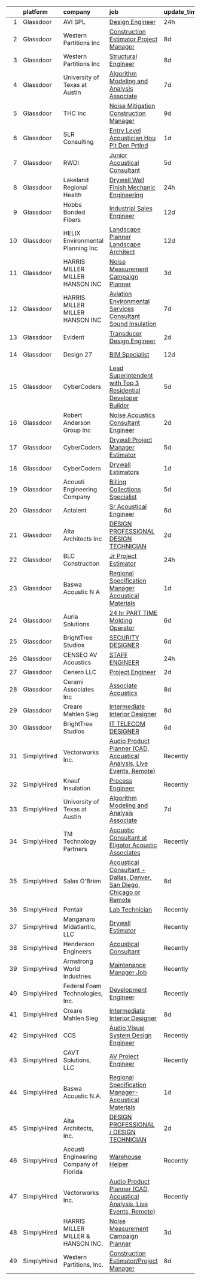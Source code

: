 

|    | platform    | company                                | job                                                                                                                                                                                                                                                                                                                                                                                                                                                                                                                                                                                                                                                                                                                                                                                                                                                                                                                                                                                                                                                                                                                                                                                                                                                                                                                                                                                     | update_time   | location              |
|---:|:------------|:---------------------------------------|:----------------------------------------------------------------------------------------------------------------------------------------------------------------------------------------------------------------------------------------------------------------------------------------------------------------------------------------------------------------------------------------------------------------------------------------------------------------------------------------------------------------------------------------------------------------------------------------------------------------------------------------------------------------------------------------------------------------------------------------------------------------------------------------------------------------------------------------------------------------------------------------------------------------------------------------------------------------------------------------------------------------------------------------------------------------------------------------------------------------------------------------------------------------------------------------------------------------------------------------------------------------------------------------------------------------------------------------------------------------------------------------|:--------------|:----------------------|
|  1 | Glassdoor   | AVI SPL                                | [Design Engineer](https://www.glassdoor.com/partner/jobListing.htm?pos=114&ao=1136043&s=58&guid=00000182f7e2459796ee1ac073d83cce&src=GD_JOB_AD&t=SR&vt=w&cs=1_294f148e&cb=1662016177863&jobListingId=1008107534160&jrtk=3-0-1gbru4hdtii24801-1gbru4hec2cgp000-bc1c271a95bd8b37-)                                                                                                                                                                                                                                                                                                                                                                                                                                                                                                                                                                                                                                                                                                                                                                                                                                                                                                                                                                                                                                                                                                        | 24h           | Fremont, CA           |
|  2 | Glassdoor   | Western Partitions  Inc                | [Construction Estimator Project Manager](https://www.glassdoor.com/partner/jobListing.htm?pos=102&ao=1110586&s=58&guid=00000182f7e2459796ee1ac073d83cce&src=GD_JOB_AD&t=SR&vt=w&cs=1_99171fbc&cb=1662016177861&jobListingId=1008089784523&cpc=2F77D7B52AE28048&jrtk=3-0-1gbru4hdtii24801-1gbru4hec2cgp000-12133ccc03f7365f--6NYlbfkN0CgBgcxuOwrlzWFp0xvOgllyDb1Hw7UsKEX_IsXppgvM9lzgxOvnbVvD2a4kPSa-ZDIATJo4oz2NhtbpbrRuEW1mFqxV64T8O-YRfzQ1qqoSsTaKtTZAtKo4gicxRvCSgzw6Jcx2h0i3M5wgLa7Y8FhRxBkTZ9zABv5oXB5o8r6pMVuaLdHcdCELf8Vx16m57kx1LjKE_oX3N3Uk7bdN8rjSeVIzwhE7wtpffUSyFcHkKyHVhbFRxuVmD4oFAAvqEFeZg5yOCTk33aRCL16AW7U-nCGsg1wcNa7TBxoHMx69-0KcMhvWCRVxpI2cnP4p6Sui4C2hcJax_dBKgQ6Ak6AIy1uGGfD8uZ-K2iq7NhmRNs0WX49ScRS_rHunzqA5StjQd6J--2tOks-jykQf7hYPPlxTAMmuMZ5_E4En7GFTP6Orv8bV8zy6R-9dEsARMo%3D)                                                                                                                                                                                                                                                                                                                                                                                                                                                                                                                                                                              | 8d            | Sparks, NV            |
|  3 | Glassdoor   | Western Partitions  Inc                | [Structural Engineer](https://www.glassdoor.com/partner/jobListing.htm?pos=118&ao=1136043&s=58&guid=00000182f7e2459796ee1ac073d83cce&src=GD_JOB_AD&t=SR&vt=w&ea=1&cs=1_a73f0310&cb=1662016177863&jobListingId=1008089031443&jrtk=3-0-1gbru4hdtii24801-1gbru4hec2cgp000-c55abb4bb837984d-)                                                                                                                                                                                                                                                                                                                                                                                                                                                                                                                                                                                                                                                                                                                                                                                                                                                                                                                                                                                                                                                                                               | 8d            | Portland, OR          |
|  4 | Glassdoor   | University of Texas at Austin          | [Algorithm Modeling and Analysis Associate](https://www.glassdoor.com/partner/jobListing.htm?pos=117&ao=1136043&s=58&guid=00000182f7e2459796ee1ac073d83cce&src=GD_JOB_AD&t=SR&vt=w&cs=1_e19b0f50&cb=1662016177863&jobListingId=1008091095053&jrtk=3-0-1gbru4hdtii24801-1gbru4hec2cgp000-8679523b03c50c2e-)                                                                                                                                                                                                                                                                                                                                                                                                                                                                                                                                                                                                                                                                                                                                                                                                                                                                                                                                                                                                                                                                              | 7d            | Austin, TX            |
|  5 | Glassdoor   | THC  Inc                               | [Noise Mitigation Construction Manager](https://www.glassdoor.com/partner/jobListing.htm?pos=106&ao=1110586&s=58&guid=00000182f7e2459796ee1ac073d83cce&src=GD_JOB_AD&t=SR&vt=w&ea=1&cs=1_e0b27509&cb=1662016177862&jobListingId=1008086223895&cpc=21FF074A0DA48AB8&jrtk=3-0-1gbru4hdtii24801-1gbru4hec2cgp000-8f4eeec871622227--6NYlbfkN0Af7IH--f52cTUDwFMUanxXcd3NiV5wYJyzlyk1G5yREY5tH6gVYRJQESW-Ems-_n2OFEP0ASIYIxuiM9SQ5XNQx7vkIN4K_8r0BetIlVcozHlCMuznpUS-16AN2FDL0ZiIfAlKHlWDAnZeAnFSJKPeGT7-a2TcwU_najhVkWrIIzE1KAYk7d7yNonsvCQ5dwse0nUT8_Zdlxtt9Af7LHmMWl6iQBGW6EAFkhhw3qoL6iYUHKuky6pqJ_DWmXJpOphEGVkHKhIBOUZMvto9rJYjZkLCO-BFhAOVU4RYugfPf6vZoM1K7_1bf0sBBgPQPOykuLs3FzMXiTuZjNSU77eGUFYAqQBmt5XuCPtAESY7bqE691jXiJ0gv0G8KU07ABTTTSpVK4ugGRVh96XeUdOLgYLJSw0hCwjoNenV9-WtiboMQtSh_4gp2J_8ZfSLiu6uXBF5YpBfwEE-XsHzPwKg8vdPxBY37Mc2Wv6mWz6t2O6TFgkEJSKrxo7eHQMbPgRlizCuw1EwX9DNPpiZYON3nY0vDN4qPdA%3D)                                                                                                                                                                                                                                                                                                                                                                                                                                                                          | 9d            | Fort Worth, TX        |
|  6 | Glassdoor   | SLR Consulting                         | [Entry Level Acoustician   Hou  Pit  Den  Prtlnd](https://www.glassdoor.com/partner/jobListing.htm?pos=130&ao=1136043&s=58&guid=00000182f7e2459796ee1ac073d83cce&src=GD_JOB_AD&t=SR&vt=w&cs=1_be3d7173&cb=1662016177868&jobListingId=1008104165607&jrtk=3-0-1gbru4hdtii24801-1gbru4hec2cgp000-4d0e0c16e054194c-)                                                                                                                                                                                                                                                                                                                                                                                                                                                                                                                                                                                                                                                                                                                                                                                                                                                                                                                                                                                                                                                                        | 1d            | Denver, CO            |
|  7 | Glassdoor   | RWDI                                   | [Junior Acoustical Consultant](https://www.glassdoor.com/partner/jobListing.htm?pos=112&ao=1136043&s=58&guid=00000182f7e2459796ee1ac073d83cce&src=GD_JOB_AD&t=SR&vt=w&cs=1_7d6a6720&cb=1662016177862&jobListingId=1008095710419&jrtk=3-0-1gbru4hdtii24801-1gbru4hec2cgp000-07c089a257a0174e-)                                                                                                                                                                                                                                                                                                                                                                                                                                                                                                                                                                                                                                                                                                                                                                                                                                                                                                                                                                                                                                                                                           | 5d            | Los Angeles, CA       |
|  8 | Glassdoor   | Lakeland Regional Health               | [Drywall Wall Finish Mechanic   Engineering](https://www.glassdoor.com/partner/jobListing.htm?pos=120&ao=1136043&s=58&guid=00000182f7e2459796ee1ac073d83cce&src=GD_JOB_AD&t=SR&vt=w&ea=1&cs=1_fdb245c8&cb=1662016177863&jobListingId=1008105991833&jrtk=3-0-1gbru4hdtii24801-1gbru4hec2cgp000-b499d157572859d4-)                                                                                                                                                                                                                                                                                                                                                                                                                                                                                                                                                                                                                                                                                                                                                                                                                                                                                                                                                                                                                                                                        | 24h           | Lakeland, FL          |
|  9 | Glassdoor   | Hobbs Bonded Fibers                    | [Industrial Sales Engineer](https://www.glassdoor.com/partner/jobListing.htm?pos=101&ao=1110586&s=58&guid=00000182f7e2459796ee1ac073d83cce&src=GD_JOB_AD&t=SR&vt=w&ea=1&cs=1_cef1c37a&cb=1662016177861&jobListingId=1008081087739&cpc=13B2A17BC67BBEB6&jrtk=3-0-1gbru4hdtii24801-1gbru4hec2cgp000-1098030331acd5aa--6NYlbfkN0BHIfC1zsKGIu0R3teaIu8liT7fbRNLaQeDQfcPJweUKx8CW9AkHemEqEbfxMVRhVRSjLR59SWKY-JwXSsrto5hY-GHyOZKmJuQUl23Zv27tURi2Mu7UMnyPyqfuVNjAuJrU89n1quQWctIf0kOxw3NWfzJMiSvi22_0Ya5RqCuQB3K-UtSqpEEARRT2xrD19vK-qMxl9JY5OxJrYIudvXnMgDDQSFgNX6_pN7ZL4e3yxd-LBu_0yJu45LVOScNOmoqiG76sInCyLQntSSwA4i3wGIoUfilJmF0pCRQ1eGfGWHw3tZ1GL5Y2G0p7RmtT1pHXLz6eEv3ZN7PskQV05bu23BeAsc7MrA7GdMaqRG-rzaQM0cfA3bZKynefFuLTj-sh6sJt4lEZoNc_9ONx54E2Lnai4Rrk0QitQm9DnmznYGoGECnL_LJmFoeoMBHvTn_U9ssBn8MKCGbFUnU0Q001MXN9UmJ2bw7gAHoYk4KndUP5B3Rg5Itf7f4hXTQfm656TxG-yJV7_NXSBZjr17S)                                                                                                                                                                                                                                                                                                                                                                                                                                                                                                    | 12d           | Waco, TX              |
| 10 | Glassdoor   | HELIX Environmental Planning  Inc      | [Landscape Planner   Landscape Architect](https://www.glassdoor.com/partner/jobListing.htm?pos=105&ao=1110586&s=58&guid=00000182f7e2459796ee1ac073d83cce&src=GD_JOB_AD&t=SR&vt=w&cs=1_e738dc49&cb=1662016177861&jobListingId=1008081555726&cpc=8EB93B92E86712D2&jrtk=3-0-1gbru4hdtii24801-1gbru4hec2cgp000-e3dea184b30bd486--6NYlbfkN0BXfkHHz_AtdSVqqMg6cNBtxrAHPGd1Ga-vcHsqg8uhlHnsTi4bG4BX1NzpvMTNLopfb8IMBT9PMsriD00Noz4ka9c1kF9zzRxTlTY0nn6kPIEA6JybpWvqDnCI_pyJmpvLKsXhXEoCXUWuZVTpMdfzYRxzRrPMFd22jn_-uGEBgd4PIs2A6wjDRfag-23laQbXCvpdPOjo-yYI5Zc6-cwpnbIoYjORMQbhTRdukws9DoJgSFfmDiL96eu1xNr9yX2j90zInXx5A-ZLN7FSEjlirvJXABcufJ6fy1u9FyN1WIi-_lcyeUTVBOQclKTlfUumCB5nIfeppWculZwhytEmvv4fRfspNlxXAA0Se2uF49VkJhUD5snXcEc7U1rCKSU8fayfaxllcLTWbYaQDR7afv9lCtxXUuSuB1WIowfrUYCPqM1DW2kJKfnlIKXK1my0hSfSw65kfLC28AzUGnEeZuD0dnRMTwK_66HWpVqv7A%3D%3D)                                                                                                                                                                                                                                                                                                                                                                                                                                                                                                                               | 12d           | Sacramento, CA        |
| 11 | Glassdoor   | HARRIS MILLER MILLER   HANSON INC      | [Noise Measurement Campaign Planner](https://www.glassdoor.com/partner/jobListing.htm?pos=125&ao=1136043&s=58&guid=00000182f7e2459796ee1ac073d83cce&src=GD_JOB_AD&t=SR&vt=w&ea=1&cs=1_4da2ad75&cb=1662016177868&jobListingId=1008098998956&jrtk=3-0-1gbru4hdtii24801-1gbru4hec2cgp000-6aad54f1ed0bc8ab-)                                                                                                                                                                                                                                                                                                                                                                                                                                                                                                                                                                                                                                                                                                                                                                                                                                                                                                                                                                                                                                                                                | 3d            | Remote                |
| 12 | Glassdoor   | HARRIS MILLER MILLER   HANSON INC      | [Aviation Environmental Services Consultant  Sound Insulation](https://www.glassdoor.com/partner/jobListing.htm?pos=124&ao=1136043&s=58&guid=00000182f7e2459796ee1ac073d83cce&src=GD_JOB_AD&t=SR&vt=w&ea=1&cs=1_ec5ac2d7&cb=1662016177863&jobListingId=1008091366717&jrtk=3-0-1gbru4hdtii24801-1gbru4hec2cgp000-a622fe4ea67b598b-)                                                                                                                                                                                                                                                                                                                                                                                                                                                                                                                                                                                                                                                                                                                                                                                                                                                                                                                                                                                                                                                      | 7d            | San Diego, CA         |
| 13 | Glassdoor   | Evident                                | [Transducer Design Engineer](https://www.glassdoor.com/partner/jobListing.htm?pos=116&ao=1136043&s=58&guid=00000182f7e2459796ee1ac073d83cce&src=GD_JOB_AD&t=SR&vt=w&cs=1_e7657420&cb=1662016177863&jobListingId=1008100786041&jrtk=3-0-1gbru4hdtii24801-1gbru4hec2cgp000-324aca9961da9291-)                                                                                                                                                                                                                                                                                                                                                                                                                                                                                                                                                                                                                                                                                                                                                                                                                                                                                                                                                                                                                                                                                             | 2d            | State College, PA     |
| 14 | Glassdoor   | Design 27                              | [BIM Specialist](https://www.glassdoor.com/partner/jobListing.htm?pos=104&ao=1110586&s=58&guid=00000182f7e2459796ee1ac073d83cce&src=GD_JOB_AD&t=SR&vt=w&ea=1&cs=1_1b01eaf4&cb=1662016177862&jobListingId=1008081284147&cpc=3E225290CE1C2C09&jrtk=3-0-1gbru4hdtii24801-1gbru4hec2cgp000-8379dbb0e4526b25--6NYlbfkN0AZdIuP4NPWig_aPKyAkjMTZqaOmelRvYdJiZXCUPZp4wLIgm8Mfb0UxhjRMAv1SnO2CX6zk-jpaWOMxmMFq2w8nOP58ipx_5SU7WWD_MNach7PGOI0zu0kOTRAftak9NyZ9YAFYsDICqLVaeXpMFrh0zRHcVfmo2K0b-tJcfzCP9wGjcCELg7a2w4PLY5wC5qU1PCCQzrvw-BPsnoT3lqQRKDrh6XMWxLJ1zkw4MGeIbCuYcdWgMemPzI6HQGJ52DP4zxdo4fpurISrPoY2XLO3jmZZf_yc2sNcTpkiYKeMMtj4cTKlNUdskfm2lujyc298T9KDZdmiE3-95RM1HlM5qHOX9j-Vakqh-LVrdFvdoDFKuzZMegWheYsvH0oUcftYqYHEUPTNSsrHyqbLe31MjTCM1NObkX0SfcFPvu6AYV_31bLUiAdWP5wQCIOed7AtouZFS2pQZ1yAhQJm3n6mLop9BCG4e0qH7gqe75WsYQ6uR65WA3coLlrhesmH3I%3D)                                                                                                                                                                                                                                                                                                                                                                                                                                                                                                                                 | 12d           | Indianapolis, IN      |
| 15 | Glassdoor   | CyberCoders                            | [Lead Superintendent with Top 3 Residential Developer Builder](https://www.glassdoor.com/partner/jobListing.htm?pos=111&ao=1110586&s=58&guid=00000182f7e2459796ee1ac073d83cce&src=GD_JOB_AD&t=SR&vt=w&ea=1&cs=1_0e1b62a6&cb=1662016177863&jobListingId=1008097712718&cpc=AC285F3A3ECA6BB0&jrtk=3-0-1gbru4hdtii24801-1gbru4hec2cgp000-c7f3c9fa69c671c8--6NYlbfkN0CpFJQzrgRR8WqXWK1qKKEqALWJw739KlKqr2H-MSI4eoBlI4EFrmor2FYZMP3muM2VJrtx1SKpXYDHwXF6PlzExYL7xGjtRU1KIGRHgO3jzb_Wq9yA-HDzDYgTu_XoyNyzJpBWoapjyKj7YN-JzNARmvrM4t3HufECcDRYRy12Wjpdc7Rqp3_bKCdkTrdMHsnbfaq7R5LY387NVmaIIIo5M3EhH8BJaepGrKuqkNDIvCri0mtNWFuKfDaJtTST-FSr6xfc6-PIPfE9LtXHBtm_mjFRevmEVzOMfXt9WtYivarwAAWGM8LKiSaXOByZhcCjC-FoBGe6GGwkQtjG2h0Z8Yx0NCanh9RwyYyFSNFLNEkceomUNw1M8lkI9kQQ-D9Umst5IFCM_wrnXeGzLon_VoO3DUH1AjAznsnAUyqVOd8SlHT-YbIL49sWpu6q-Mh9HP6IIcyenDFQ70vhhj71IWgR1tsaGYeATDrhO-r3sZ72m7tVIg2DMSw0K3mdCUuer9HFf11hLaF76kpx5_mOOFuQQh8tDZzRmwUe9tdjg4-BjLwkIkmFmVXJJFsBar-tKQU4XxIoWocSr9icBed18NFmmiPjP7nr8Pd9kLdp0Yi-O-1LOhE8mzLvegWcR949SnQ8oxMyyqC82htIURZEr0RQ5_vSbXgFgrNDlQyaWKBEtu0JiMrNLn5cWLBc84oAaExdYIpX80BOMJ-YADnquyQMVcb6Cn4zXw9bPLwiIU4VxNQXFsPTNVit4_HQOyAz5zrZBJJwNWxI9RBNVj0qRuy-D3qJGM4p8VEWMCGwA0eoSeeGaBrJA4-ePH0n_S32CCWg3rQgEoAAMPqvPLVrTm7H6fyurTYcB3FWZMA3TOEuS5lILSC-S76_jhitj5v8vp8Lu2m5KCbCyKn2KE8XNB83fds6ZW9sycE3VC7QnQjYPMauyZIikv99mONos7-__guqpo4oqI6dmROqHGBO) | 5d            | Portland, OR          |
| 16 | Glassdoor   | Robert Anderson Group Inc              | [Noise   Acoustics Consultant Engineer](https://www.glassdoor.com/partner/jobListing.htm?pos=103&ao=1110586&s=58&guid=00000182f7e2459796ee1ac073d83cce&src=GD_JOB_AD&t=SR&vt=w&ea=1&cs=1_3d4e2727&cb=1662016177861&jobListingId=1008101224621&cpc=BC9CB04B69E72EC2&jrtk=3-0-1gbru4hdtii24801-1gbru4hec2cgp000-ac11c0a6b1039bae--6NYlbfkN0A_PVVaIq5ZBfk2OVsW5d5Ij-TN7VMz6GqZd4dEnJlZLzBz5Z0KE_3MGK20YDRG_5fmy81rMtMIYaA3IRDvBOngCm5i4F-ztfhj-8b7Qu1kXMZ96LWkULv_iHI4ra_8xmNUcjoLds0EPwhqIyni1yQjhmXM7rgMi1bOqsuCNjj70uuRSRbEUiRceg2eXVPBDoiYHUKFblaVMYiMaG_YjTuuVOtCn7M67_3zgPRf2GbWubzIQouWzJ50QJKJWIiFfu0YW3AN2Y9KcbQBM7xVc6artCHZDgkXulv3fQEutdYCKn-1pTce9dNdWKcpAGkmp9lFRAJ0pdzHMB1Z5dTjF-ttOvuhe5bkkowwysd7TbVxcX6-rHsFl8qsaSYQZ_TLoaXJCLLZugc8ZSGSGEsilbrwh4HZyxX21sjffbET8g46sR-Ob_REz04wPZuR8Z1uWVh4oDe5pRy9xkUaMejvX1J0JW1Yp34hQjeEE2NJAEZrtjcHvtrfnWn0l3vP9_TA9nSS2ufi7YYzr82Y06K-V9J4)                                                                                                                                                                                                                                                                                                                                                                                                                                                                                        | 2d            | Dearborn, MI          |
| 17 | Glassdoor   | CyberCoders                            | [Drywall Project Manager Estimator](https://www.glassdoor.com/partner/jobListing.htm?pos=110&ao=1110586&s=58&guid=00000182f7e2459796ee1ac073d83cce&src=GD_JOB_AD&t=SR&vt=w&ea=1&cs=1_9c074f1d&cb=1662016177863&jobListingId=1008097712309&cpc=334ABAF5D42DC775&jrtk=3-0-1gbru4hdtii24801-1gbru4hec2cgp000-42c56f3851898a8a--6NYlbfkN0CpFJQzrgRR8WqXWK1qKKEqALWJw739KlKqr2H-MSI4eoBlI4EFrmor2FYZMP3muM2VJrtx1SKpXc55RL81fIThxYa9orio9PpTcrbmJQQvFvm4k0uuiqKoGuHlerpCT1mMHHRRkMQyDppyRwGK4f7AJrsqDsXt8iybW-kDl0nHs7nekSsdEEctZCmC57R6gR9Tdzewv0rnHT60xMk0Jxgzkoyxp-IEW0-ZTZcHnEsLfi54dk3CESsasYm-COaf7LGIt9Fm5KurjYbhSDSJuG3xEOGPRzoU_H9LfIqZL2WFrJ2gTRHjw5camAGRefuY-aMfSOt2UsBIIe0ie0XfWns3rQ9SB6ntH-5HK2Nag6l9d0BLP8fU776g4PBz_4LueSMQeRt1bGCizST4aH3bdWbq9QgNsgZdoUhTupRUEKzmhsIQ_UQdzl0IUdY2Sjy5c--oPslgyINcNowbc-eTns1LaFAIuMPJsuvOf9ttIIbFP2sVVlxC_k1RE2ZttrQVH3ENQV5Rd5gyY79UvWDZwQMv4uUkmonz0p5tn3XDD_qkYexa5GwOnjfNnFzb5uPL5zoPxUgLW5vOD-FOLtcz2wfs-btokgPpcp1mfK7SiNyXrI9hzP6IoFE2unSyKkg8Psz9Krv9EI9FGxrQp06iumulwF1GPniJKV9YJ-Rr6w9Q70MRlqUbHIvo05pJ12uYOEF3XWTHBCcOWKzWGK6ZDBzu6qkl3X7KBuSWcOsoxmrA84KnRjX0ipydOLbOuarteKT0XetmC6fO6l7RwyJj4wczPzss5YdIyCf2k7fX3lvJlPQI2u5pxt_f2CW1_roRx2ghHFpDUjD1Dp5s_3YSp_kB6mynRZgw0VehNVELjFZnvz08LPlfMRUfgxO9eFYlpsfyRFJCBtuQ3_4-TyhpGH3qtYwcCP-4_Kv29kDHFYUsNgH4W0td4mE8-aRqH0Ze7cAUy0WXrykImza9jIyRedXi)                            | 5d            | San Diego, CA         |
| 18 | Glassdoor   | CyberCoders                            | [Drywall Estimators](https://www.glassdoor.com/partner/jobListing.htm?pos=108&ao=1110586&s=58&guid=00000182f7e2459796ee1ac073d83cce&src=GD_JOB_AD&t=SR&vt=w&ea=1&cs=1_45c7e5e4&cb=1662016177862&jobListingId=1008103068560&cpc=AC285F3A3ECA6BB0&jrtk=3-0-1gbru4hdtii24801-1gbru4hec2cgp000-6d3687d6d3b62d68--6NYlbfkN0CpFJQzrgRR8WqXWK1qKKEqALWJw739KlKqr2H-MSI4eoBlI4EFrmor2FYZMP3muM1w4UmO-snJqBsHrxTD4Jwie_sqOFT0Q7gP0KzDjlnL9HyqvCKyRmv5VHU8wJKHMM3zwwKS1bqcHybfM8V4UdheEfdILeikIYURLQvsmr_5SD5EwikdNI407qd1Pi2okVnMLz_NQQgLRBgEAYSmX6gF6vkx-PW3c9RHDM8tfgk_VmkuJNldrqUhfdow3Uf_wU9aH_qMgIHIgCTcWuh4XseUM8bD-ofPUDBVbf4uTOXDNUjO4wcvRBJNdfc2aB0VGQUDekCdjlRNAs5l7zUTgkzyDQW5HSzGsrEnHbgMxqme9o9mHU2e8nOEdom5oO6LdKjWjf8c9HfeVOnIMyIJ9At3MEE6zgXKpsirS0al3aobIRjaVy23J94TbMCyqUGHXjOagB_ULj-jqDbEC8iwGZMd1RC6NA7bOFv_ZhbkqW58xll2L0kBL3tD6B4mREogxstGtW4IypKBFu1SWlmYv9VJn9oOjKgkbW73sG3Jup1GQggHOkdCNY_Z94fEy-642gh7qVYPFUkHEDvW729NaRetg4Ghf2wwqfCmtPS_9laWtYhTJsq9ilIYW7vgOXRtf1tdVpj0cYdfE2eLfu0EHN6citPY35u-MjQTEJRn9IMCkUEFmb_JJtstobrMzeaaz_Py1lZrWZO5Q5w0QZHOmNUCxikutL5x4RN8fl9utRB2nXCldV6Fw2xzO-WhtWZeBU6BguWyNl1mTAattf7oA2vkjzQPA0XPMgvPqBSZ7ABZ03cl0yHLuLghve8_MQedvxXzifcXvqjLbWCrtRkiHag1RmpyI1MQ8McDyBF8knyhE85KRYrGXGDCDHgmufKst7V8FCkxmJjIj4QfmfK97ZfHBNbphXAlX_GMMti5py0wKOOMrftSqZ2OwA_Kv2wQhidiDKMNY4MiSctcBsmJqW2v)                                           | 1d            | Beltsville, MD        |
| 19 | Glassdoor   | Acousti Engineering Company            | [Billing   Collections Specialist](https://www.glassdoor.com/partner/jobListing.htm?pos=127&ao=1136043&s=58&guid=00000182f7e2459796ee1ac073d83cce&src=GD_JOB_AD&t=SR&vt=w&ea=1&cs=1_5266c9bd&cb=1662016177868&jobListingId=1008096473604&jrtk=3-0-1gbru4hdtii24801-1gbru4hec2cgp000-ae562c08abbb0794-)                                                                                                                                                                                                                                                                                                                                                                                                                                                                                                                                                                                                                                                                                                                                                                                                                                                                                                                                                                                                                                                                                  | 5d            | Orlando, FL           |
| 20 | Glassdoor   | Actalent                               | [Sr Acoustical Engineer](https://www.glassdoor.com/partner/jobListing.htm?pos=109&ao=1110586&s=58&guid=00000182f7e2459796ee1ac073d83cce&src=GD_JOB_AD&t=SR&vt=w&ea=1&cs=1_bf88684a&cb=1662016177862&jobListingId=1008094873502&cpc=AC285F3A3ECA6BB0&jrtk=3-0-1gbru4hdtii24801-1gbru4hec2cgp000-9456a79a48379620--6NYlbfkN0ChYVx_I3yfZ_JDY3EFoivtqvi_stwnZ_kRt8Dowt_l_d1ydueao4NE-oUleRJ4yhi0i4eGdRrR6rVZmLxQ4zEmrGAkaBwq0hQ83geLH5ILiYzdJrgrCpCOIzsr1jI58goe31kUKCxQ0Z7DyXRukDD3K5UeMq7pAz9jzvVSBJ5FWbQHXJ28mlRjmCdQEAGV8DvLvt97u7cWAf-oGSsJvkoY5Tatj8ZH0aLm3AY3YFZBroh6DY8NtCWB54jHgdgX1MMnjHLabxPYMdGB5oFNwleSERdRcun2nJOHcAbmlfVI1LC2YdKXGzEzURea4z1LnBY4ICAkM7SU3mzI5U1B8avCwQZkOolqPb3RR0F395PuzM2atRV9OLYwyXmRkTABaitEzW7JQCxNor_WQnZtLdqSkE_AXSljeR3kcKSOtQsZgcOZCckQ5wx_yAJE191g_3ef-paoNbcFVzouJofnxR1iMXwKWvBc58KJYVAyNeN76OwbjWCBZuz7WoZfZaXjTRxMS7pCHLgtTstuOVY5NQH26__8ZV1VtsNvr7-SOu1ndAUCApwW38WdT7pbByX9s4f4hZoThWRWnoGD9aYbAVsnsfqgAY9EBLhxWji73HVPkXHi6qE7SH7hOyIzVQzYVlqQIDs3x620QLyY5p7Wv6VWixRxQJx_-LMa0wkiB3Vl6Id649lBylfkvvmPUP8c9FOLmsSUeSf0IrQY3yaecMtl5TSFRCK4f68hqQ2B3LBuNIReG4LHPeCAau7WG4DoOeTbwCumHgQM5IOfi6zyvL2yv2AN28Sjb2X5l13n152kdvgN2-JZrxO8Kdn6kivFhYYEdxc8sotjl1bhh-ft4X7X_KQ3KaC6d9Joz2R9zGq0emXad0jJmeeA6uFWTlcjSr-lHBcoqOLTVhc49Vw2BPo7pLaiA9-QSc8ZropfC7hbcDpkPu4dEaRCGZHSIw6j5EE21rR2Jm-GseRAQTJVEf9B)                                       | 6d            | Chester, PA           |
| 21 | Glassdoor   | Alta Architects  Inc                   | [DESIGN PROFESSIONAL   DESIGN TECHNICIAN](https://www.glassdoor.com/partner/jobListing.htm?pos=123&ao=1136043&s=58&guid=00000182f7e2459796ee1ac073d83cce&src=GD_JOB_AD&t=SR&vt=w&ea=1&cs=1_d6204f0f&cb=1662016177863&jobListingId=1008101274231&jrtk=3-0-1gbru4hdtii24801-1gbru4hec2cgp000-da437b6c4e42869e-)                                                                                                                                                                                                                                                                                                                                                                                                                                                                                                                                                                                                                                                                                                                                                                                                                                                                                                                                                                                                                                                                           | 2d            | San Antonio, TX       |
| 22 | Glassdoor   | BLC Construction                       | [Jr Project Estimator](https://www.glassdoor.com/partner/jobListing.htm?pos=119&ao=1136043&s=58&guid=00000182f7e2459796ee1ac073d83cce&src=GD_JOB_AD&t=SR&vt=w&ea=1&cs=1_9ef32cdb&cb=1662016177863&jobListingId=1008108151058&jrtk=3-0-1gbru4hdtii24801-1gbru4hec2cgp000-28c3fc40f37e1cfa-)                                                                                                                                                                                                                                                                                                                                                                                                                                                                                                                                                                                                                                                                                                                                                                                                                                                                                                                                                                                                                                                                                              | 24h           | Elk Grove Village, IL |
| 23 | Glassdoor   | Baswa Acoustic N A                     | [Regional Specification Manager  Acoustical Materials](https://www.glassdoor.com/partner/jobListing.htm?pos=107&ao=1110586&s=58&guid=00000182f7e2459796ee1ac073d83cce&src=GD_JOB_AD&t=SR&vt=w&ea=1&cs=1_e0365a83&cb=1662016177862&jobListingId=1008104081546&cpc=7F6F94E2229B3AB5&jrtk=3-0-1gbru4hdtii24801-1gbru4hec2cgp000-5f00a2150d5efaa0--6NYlbfkN0Dx3r3E47sSe5bB3PIy1uzBZvlB7xy2NhfhZMlxQTsxrNa0Ra0TjSXs-v8p2YW1wEfhXL2T0q4rCuBmMFH1h3SUMfDtMN1KyUkLX7S8wEAkVCfPH4bumK5Hmtl85Ffgje2OK08G0yuUXEp-dgBxf271IPX9g0CR74DbsJ2vAdNBi9zUtVkZjVzNtCMUkCnHkiUlM5om04RYTdPQ9xd7Ctkhs-emL1vOiPAbd-1OqfuEN-TK6ZBzxLMh6up9q_6VUoPuK-kbghv_-o6WsFNgR4PiunJkvyk6di8A3sGk8liQPwkpXqYfsuJFA8sUfAohBR3vxiAUFZUxOYgsvAq4rPNKi15jERMkKi1SXB3rHv2Sql-k58mtM3kmIIepBTyLDDLWlofm56i5wxu8GSHqSAnqzaa7zn0wAd-g82MAzbOcshIh1ojB0NvdAUGwS3uVUKVe3uoNOnG6xFsRTc9rq58m4N5PtRiZ8xrNrxH02eiOwu0HyyFhYbU1S2DiymPreZI%3D)                                                                                                                                                                                                                                                                                                                                                                                                                                                                                           | 1d            | Dallas, TX            |
| 24 | Glassdoor   | Auria Solutions                        | [ 24 hr PART TIME Molding Operator](https://www.glassdoor.com/partner/jobListing.htm?pos=113&ao=1136043&s=58&guid=00000182f7e2459796ee1ac073d83cce&src=GD_JOB_AD&t=SR&vt=w&ea=1&cs=1_70fb70b9&cb=1662016177862&jobListingId=1008094293778&jrtk=3-0-1gbru4hdtii24801-1gbru4hec2cgp000-85d63ee4bbf5b35f-)                                                                                                                                                                                                                                                                                                                                                                                                                                                                                                                                                                                                                                                                                                                                                                                                                                                                                                                                                                                                                                                                                 | 6d            | Old Fort, NC          |
| 25 | Glassdoor   | BrightTree Studios                     | [SECURITY DESIGNER](https://www.glassdoor.com/partner/jobListing.htm?pos=122&ao=1136043&s=58&guid=00000182f7e2459796ee1ac073d83cce&src=GD_JOB_AD&t=SR&vt=w&cs=1_ac5e5d22&cb=1662016177863&jobListingId=1008094448099&jrtk=3-0-1gbru4hdtii24801-1gbru4hec2cgp000-af0b3f2b85b68552-)                                                                                                                                                                                                                                                                                                                                                                                                                                                                                                                                                                                                                                                                                                                                                                                                                                                                                                                                                                                                                                                                                                      | 6d            | Warrendale, PA        |
| 26 | Glassdoor   | CENSEO AV Acoustics                    | [STAFF ENGINEER](https://www.glassdoor.com/partner/jobListing.htm?pos=115&ao=1136043&s=58&guid=00000182f7e2459796ee1ac073d83cce&src=GD_JOB_AD&t=SR&vt=w&cs=1_7d853788&cb=1662016177863&jobListingId=1008105568291&jrtk=3-0-1gbru4hdtii24801-1gbru4hec2cgp000-031d41aefe22ab18-)                                                                                                                                                                                                                                                                                                                                                                                                                                                                                                                                                                                                                                                                                                                                                                                                                                                                                                                                                                                                                                                                                                         | 24h           | Hawaii                |
| 27 | Glassdoor   | Cenero  LLC                            | [Project Engineer](https://www.glassdoor.com/partner/jobListing.htm?pos=128&ao=1136043&s=58&guid=00000182f7e2459796ee1ac073d83cce&src=GD_JOB_AD&t=SR&vt=w&cs=1_38a93cf7&cb=1662016177868&jobListingId=1008101077751&jrtk=3-0-1gbru4hdtii24801-1gbru4hec2cgp000-c169b800b61017a5-)                                                                                                                                                                                                                                                                                                                                                                                                                                                                                                                                                                                                                                                                                                                                                                                                                                                                                                                                                                                                                                                                                                       | 2d            | Malvern, PA           |
| 28 | Glassdoor   | Cerami   Associates Inc                | [Associate  Acoustics](https://www.glassdoor.com/partner/jobListing.htm?pos=121&ao=1136043&s=58&guid=00000182f7e2459796ee1ac073d83cce&src=GD_JOB_AD&t=SR&vt=w&ea=1&cs=1_19f353a5&cb=1662016177863&jobListingId=1008089060178&jrtk=3-0-1gbru4hdtii24801-1gbru4hec2cgp000-89a1667c5f6b143d-)                                                                                                                                                                                                                                                                                                                                                                                                                                                                                                                                                                                                                                                                                                                                                                                                                                                                                                                                                                                                                                                                                              | 8d            | Chicago, IL           |
| 29 | Glassdoor   | Creare Mahlen Sieg                     | [Intermediate Interior Designer](https://www.glassdoor.com/partner/jobListing.htm?pos=126&ao=1136043&s=58&guid=00000182f7e2459796ee1ac073d83cce&src=GD_JOB_AD&t=SR&vt=w&ea=1&cs=1_783fc1b4&cb=1662016177868&jobListingId=1008088810134&jrtk=3-0-1gbru4hdtii24801-1gbru4hec2cgp000-1a559e1ef054cb37-)                                                                                                                                                                                                                                                                                                                                                                                                                                                                                                                                                                                                                                                                                                                                                                                                                                                                                                                                                                                                                                                                                    | 8d            | Miami, FL             |
| 30 | Glassdoor   | BrightTree Studios                     | [IT TELECOM DESIGNER](https://www.glassdoor.com/partner/jobListing.htm?pos=129&ao=1136043&s=58&guid=00000182f7e2459796ee1ac073d83cce&src=GD_JOB_AD&t=SR&vt=w&cs=1_f816d357&cb=1662016177868&jobListingId=1008094448102&jrtk=3-0-1gbru4hdtii24801-1gbru4hec2cgp000-7c65b7f72f8ef648-)                                                                                                                                                                                                                                                                                                                                                                                                                                                                                                                                                                                                                                                                                                                                                                                                                                                                                                                                                                                                                                                                                                    | 6d            | Warrendale, PA        |
| 31 | SimplyHired | Vectorworks Inc.                       | [Audio Product Planner (CAD, Acoustical Analysis, Live Events, Remote)](https://www.simplyhired.com/job/E5uA4eEtjE3Tya_IrOpPKicSbSUt30SxoOGrwiAQ-0BqUuKs5xj0gw?q=acoustical+engineering)                                                                                                                                                                                                                                                                                                                                                                                                                                                                                                                                                                                                                                                                                                                                                                                                                                                                                                                                                                                                                                                                                                                                                                                                | Recently      | United States         |
| 32 | SimplyHired | Knauf Insulation                       | [Process Engineer](https://www.simplyhired.com/job/sBHk0LQcNPNOkQ75JXW12JK_j3NX6mGLC5-lalSfq7StKKDrrxzgsQ?q=acoustical+engineering)                                                                                                                                                                                                                                                                                                                                                                                                                                                                                                                                                                                                                                                                                                                                                                                                                                                                                                                                                                                                                                                                                                                                                                                                                                                     | Recently      | Inwood, WV            |
| 33 | SimplyHired | University of Texas at Austin          | [Algorithm Modeling and Analysis Associate](https://www.simplyhired.com/job/8PNRQnamKiY8F5hVWC56zPLJTKb3IPNZz-Bf1qC_VIT_u71_cVIb0w?q=acoustical+engineering)                                                                                                                                                                                                                                                                                                                                                                                                                                                                                                                                                                                                                                                                                                                                                                                                                                                                                                                                                                                                                                                                                                                                                                                                                            | 7d            | Austin, TX            |
| 34 | SimplyHired | TM Technology Partners                 | [Acoustic Consultant at Eligator Acoustic Associates](https://www.simplyhired.com/job/pNPdGh3VJnKYPG__7IUhyDpHLJVKPDoMw609mIPQ3UxM5gkbMwRNsw?q=acoustical+engineering)                                                                                                                                                                                                                                                                                                                                                                                                                                                                                                                                                                                                                                                                                                                                                                                                                                                                                                                                                                                                                                                                                                                                                                                                                  | Recently      | Los Angeles, CA       |
| 35 | SimplyHired | Salas O'Brien                          | [Acoustical Consultant - Dallas, Denver, San Diego, Chicago or Remote](https://www.simplyhired.com/job/d4cNh8a4lplrH95BcLX3o6-nYPdxkXlzHn1oPHsHyNeNTuakpUvkMw?q=acoustical+engineering)                                                                                                                                                                                                                                                                                                                                                                                                                                                                                                                                                                                                                                                                                                                                                                                                                                                                                                                                                                                                                                                                                                                                                                                                 | 8d            | United States         |
| 36 | SimplyHired | Pentair                                | [Lab Technician](https://www.simplyhired.com/job/PXdKrvN4wO2yKSortyRB3GLq0-P1zIcC_dsF_WdZQomxaJyEUqlgFQ?q=acoustical+engineering)                                                                                                                                                                                                                                                                                                                                                                                                                                                                                                                                                                                                                                                                                                                                                                                                                                                                                                                                                                                                                                                                                                                                                                                                                                                       | Recently      | Delavan, WI           |
| 37 | SimplyHired | Manganaro Midatlantic, LLC             | [Drywall Estimator](https://www.simplyhired.com/job/FbbSGBxk111N_6ibEIvoEY5oppk-Sa2nXA2nzA8bKlpu4X4yvVgxyQ?q=acoustical+engineering)                                                                                                                                                                                                                                                                                                                                                                                                                                                                                                                                                                                                                                                                                                                                                                                                                                                                                                                                                                                                                                                                                                                                                                                                                                                    | Recently      | Nashville, TN         |
| 38 | SimplyHired | Henderson Engineers                    | [Acoustical Consultant](https://www.simplyhired.com/job/eUozg0COUTagAe9IZamS1zUaMXCsMz97T7hC9QAJ6Yf6SNVhzyiIkg?q=acoustical+engineering)                                                                                                                                                                                                                                                                                                                                                                                                                                                                                                                                                                                                                                                                                                                                                                                                                                                                                                                                                                                                                                                                                                                                                                                                                                                | Recently      | United States         |
| 39 | SimplyHired | Armstrong World Industries             | [Maintenance Manager Job](https://www.simplyhired.com/job/nWWKmSlXAPVOtPiKZdyL_JW8xyXcHQGmVnB4ykT1oAtaULbpMz_1xQ?q=acoustical+engineering)                                                                                                                                                                                                                                                                                                                                                                                                                                                                                                                                                                                                                                                                                                                                                                                                                                                                                                                                                                                                                                                                                                                                                                                                                                              | Recently      | Pensacola, FL         |
| 40 | SimplyHired | Federal Foam Technologies, Inc.        | [Development Engineer](https://www.simplyhired.com/job/OZRL5QxFyiVH1G9AWySM02YHcEKgtv3NlEZpMASq0VP6DsB2Xse8nA?q=acoustical+engineering)                                                                                                                                                                                                                                                                                                                                                                                                                                                                                                                                                                                                                                                                                                                                                                                                                                                                                                                                                                                                                                                                                                                                                                                                                                                 | Recently      | New Richmond, WI      |
| 41 | SimplyHired | Creare Mahlen Sieg                     | [Intermediate Interior Designer](https://www.simplyhired.com/job/2Pvb10HXIf-NNg6Z6DVnyGd-hbGsZo8rTYHNALs9ePgK-d_m8aUdNw?q=acoustical+engineering)                                                                                                                                                                                                                                                                                                                                                                                                                                                                                                                                                                                                                                                                                                                                                                                                                                                                                                                                                                                                                                                                                                                                                                                                                                       | 8d            | Miami, FL             |
| 42 | SimplyHired | CCS                                    | [Audio Visual System Design Engineer](https://www.simplyhired.com/job/ary5z9j2es4oPMAOjusLJHyf7K-36e4_CuOld61njGzpItTv9_0cKA?q=acoustical+engineering)                                                                                                                                                                                                                                                                                                                                                                                                                                                                                                                                                                                                                                                                                                                                                                                                                                                                                                                                                                                                                                                                                                                                                                                                                                  | Recently      | Denver, CO            |
| 43 | SimplyHired | CAVT Solutions, LLC                    | [AV Project Engineer](https://www.simplyhired.com/job/QyWO_lH0zp6hiPORvJqW7dv6dQq72igDnDnDg_0tKpIYvAC65Ytwmg?q=acoustical+engineering)                                                                                                                                                                                                                                                                                                                                                                                                                                                                                                                                                                                                                                                                                                                                                                                                                                                                                                                                                                                                                                                                                                                                                                                                                                                  | Recently      | North Andover, MA     |
| 44 | SimplyHired | Baswa Acoustic N.A.                    | [Regional Specification Manager- Acoustical Materials](https://www.simplyhired.com/job/e2WgTBqzeU-wQOx1l3QPAR7z2_n7QGnqPRQBxpbCyy5P0icTzkVnVg?q=acoustical+engineering)                                                                                                                                                                                                                                                                                                                                                                                                                                                                                                                                                                                                                                                                                                                                                                                                                                                                                                                                                                                                                                                                                                                                                                                                                 | 1d            | Dallas, TX            |
| 45 | SimplyHired | Alta Architects, Inc.                  | [DESIGN PROFESSIONAL / DESIGN TECHNICIAN](https://www.simplyhired.com/job/J_ukoXH_EfqoLm3r9i4iTX2xFrKKkYgPtzzJG3lWO4ez3kMEBS5u6Q?q=acoustical+engineering)                                                                                                                                                                                                                                                                                                                                                                                                                                                                                                                                                                                                                                                                                                                                                                                                                                                                                                                                                                                                                                                                                                                                                                                                                              | 2d            | San Antonio, TX       |
| 46 | SimplyHired | Acousti Engineering Company of Florida | [Warehouse Helper](https://www.simplyhired.com/job/ODAfnW334MWBZccwG7LH29V24bX7zKHktPR-tYcF690ztKa9BIsfSw?q=acoustical+engineering)                                                                                                                                                                                                                                                                                                                                                                                                                                                                                                                                                                                                                                                                                                                                                                                                                                                                                                                                                                                                                                                                                                                                                                                                                                                     | Recently      | Tallahassee, FL       |
| 47 | SimplyHired | Vectorworks Inc.                       | [Audio Product Planner (CAD, Acoustical Analysis, Live Events, Remote)](https://www.simplyhired.com/job/E5uA4eEtjE3Tya_IrOpPKicSbSUt30SxoOGrwiAQ-0BqUuKs5xj0gw?q=acoustical+engineering)                                                                                                                                                                                                                                                                                                                                                                                                                                                                                                                                                                                                                                                                                                                                                                                                                                                                                                                                                                                                                                                                                                                                                                                                | Recently      | United States         |
| 48 | SimplyHired | HARRIS MILLER MILLER & HANSON INC.     | [Noise Measurement Campaign Planner](https://www.simplyhired.com/job/RT0GQQtFtTyxDHkwZYmBn31F_8ffOUVE1zOA4NbemhV83y19DHEsow?q=acoustical+engineering)                                                                                                                                                                                                                                                                                                                                                                                                                                                                                                                                                                                                                                                                                                                                                                                                                                                                                                                                                                                                                                                                                                                                                                                                                                   | 3d            | Remote                |
| 49 | SimplyHired | Western Partitions, Inc.               | [Construction Estimator/Project Manager](https://www.simplyhired.com/job/VYt3jyapY-HnaiquFbq9BCPt4REQ_g7BF_vIP6ZbuZ9RM7g0B_x35A?q=acoustical+engineering)                                                                                                                                                                                                                                                                                                                                                                                                                                                                                                                                                                                                                                                                                                                                                                                                                                                                                                                                                                                                                                                                                                                                                                                                                               | 8d            | Sparks, NV            |